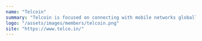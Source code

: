 ```yaml
---
name: "Telcoin"
summary: "Telcoin is focused on connecting with mobile networks globally, enabling easy conversion between telecom mobile money, prepaid credit and postpaid billing platforms."
logo: "/assets/images/members/telcoin.png"
site: "https://www.telco.in/"
---
```

